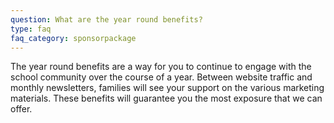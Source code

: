 ```yaml
---
question: What are the year round benefits?
type: faq
faq_category: sponsorpackage
---
```

The year round benefits are a way for you to continue to engage with the school community over the course of a year. Between website traffic and monthly newsletters, families will see your support on the various marketing materials. These benefits will guarantee you the most exposure that we can offer.